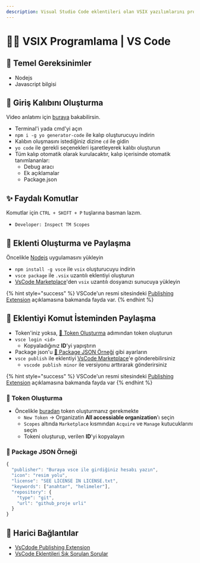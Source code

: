 ```yaml
---
description: Visual Studio Code eklentileri olan VSIX yazılımlarını programlama
---
```


# 👨‍💻 VSIX Programlama \| VS Code

## 🧱 Temel Gereksinimler

* Nodejs
* Javascript bilgisi

## 🧃 Giriş Kalıbını Oluşturma

Video anlatımı için [buraya](https://youtu.be/z_D_86WjXg4) bakabilirsin.

* Terminal'i yada cmd'yi açın
* `npm i -g yo generator-code` ile kalıp oluşturucuyu indirin
* Kalıbın oluşmasını istediğiniz dizine `cd` ile gidin
* `yo code` ile gerekli seçenekleri işaretleyerek kalıbı oluşturun
* Tüm kalıp otomatik olarak kurulacaktır, kalıp içerisinde otomatik tanımlananlar:
  * Debug aracı
  * Ek açıklamalar
  * Package.json

## ✨ Faydalı Komutlar

Komutlar için `CTRL + SHIFT + P` tuşlarına basman lazım.

* `Developer: Inspect TM Scopes`

## 🔀 Eklenti Oluşturma ve Paylaşma

Öncelikle [Nodejs](https://nodejs.org/en/download/) uygulamasını yükleyin

* `npm install -g vsce` ile `vsix` oluşturucuyu indirin
* `vsce package` ile `.vsix` uzantılı eklentiyi oluşturun
* [VsCode Marketplace](https://marketplace.visualstudio.com/manage/publishers/)'den `vsix` uzantılı dosyanızı sunucuya yükleyin

{% hint style="success" %}
VSCode'un resmi sitesindeki [Publishing Extension](https://code.visualstudio.com/api/working-with-extensions/publishing-extension) açıklamasına bakmanda fayda var.
{% endhint %}

## 🖤 Eklentiyi Komut İsteminden Paylaşma

* Token'iniz yoksa, [🔑 Token Oluşturma](vsix.md#token-olusturma) adımından token oluşturun
* `vsce login <id>`
  * Kopyaladığınız **ID**'yi yapıştırın
* Package json'u [📜 Package JSON Örneği](vsix.md#package-json-oernegi) gibi ayarların
* `vsce publish` ile eklentiyi [VsCode Marketplace](https://marketplace.visualstudio.com/manage/publishers/)'e gönderebilirsiniz
  * `vscode publish minor` ile versiyonu arttırarak gönderirsiniz

{% hint style="success" %}
VSCode'un resmi sitesindeki [Publishing Extension](https://code.visualstudio.com/api/working-with-extensions/publishing-extension) açıklamasına bakmanda fayda var
{% endhint %}

### 🔑 Token Oluşturma

* Öncelikle [buradan](https://dev.azure.com/yedhrab/_usersSettings/tokens) token oluşturmanız gerekmekte
  * `New Token` -&gt; Organizatin **All accessiable organization**'ı seçin
  * `Scopes` altında `Marketplace` kısmından `Acquire` ve `Manage` kutucuklarını seçin
  * Tokeni oluşturup, verilen **ID**'yi kopyalayın

 

### 📜 Package JSON Örneği

```javascript
{
  "publisher": "Buraya vsce ile girdiğiniz hesabı yazın",
  "icon": "resim yolu",
  "license": "SEE LICENSE IN LICENSE.txt",
  "keywords": ["anahtar", "helimeler"],
  "repository": {
    "type": "git",
    "url": "github_proje urli"
  }
}
```

## 🔗 Harici Bağlantılar

* [VsCdode Publishing Extension](https://code.visualstudio.com/api/working-with-extensions/publishing-extension)
* [VsCode Eklentileri Sık Sorulan Sorular](https://code.visualstudio.com/api/>working-with-extensions/publishing-extension#common-questions)

